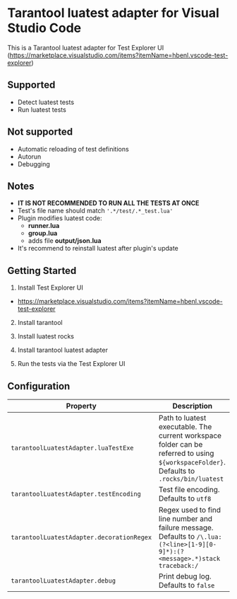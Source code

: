 # Tarantool luatest adapter for Visual Studio Code

This is a Tarantool luatest adapter for Test Explorer UI (https://marketplace.visualstudio.com/items?itemName=hbenl.vscode-test-explorer)

## Supported

* Detect luatest tests
* Run luatest tests

## Not supported

* Automatic reloading of test definitions
* Autorun
* Debugging

## Notes
* **IT IS NOT RECOMMENDED TO RUN ALL THE TESTS AT ONCE**
* Test's file name should match `'.*/test/.*_test.lua'`
* Plugin modifies luatest code:
  * **runner.lua**
  * **group.lua**
  * adds file **output/json.lua**
* It's recommend to reinstall luatest after plugin's update

## Getting Started


1. Install Test Explorer UI
  * https://marketplace.visualstudio.com/items?itemName=hbenl.vscode-test-explorer

2. Install tarantool

3. Install luatest rocks

4. Install tarantool luatest adapter

5. Run the tests via the Test Explorer UI

## Configuration

| Property | Description |
| --- | --- |
| `tarantoolLuatestAdapter.luaTestExe` | Path to luatest executable. The current workspace folder can be referred to using `${workspaceFolder}`. Defaults to `.rocks/bin/luatest` |
| `tarantoolLuatestAdapter.testEncoding` | Test file encoding. Defaults to `utf8` |
| `tarantoolLuatestAdapter.decorationRegex` | Regex used to find line number and failure message. Defaults to `/\.lua:(?<line>[1-9][0-9]*):(?<message>.*)stack traceback:/` |
| `tarantoolLuatestAdapter.debug` | Print debug log. Defaults to `false` |
